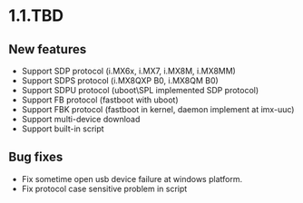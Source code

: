 # 1.1.TBD
## New features
* Support SDP protocol (i.MX6x, i.MX7, i.MX8M, i.MX8MM)
* Support SDPS protocol (i.MX8QXP B0, i.MX8QM B0)
* Support SDPU protocol (uboot\SPL implemented SDP protocol)
* Support FB protocol (fastboot with uboot)
* Support FBK protocol (fastboot in kernel, daemon implement at imx-uuc)
* Support multi-device download
* Support built-in script

## Bug fixes
* Fix sometime open usb device failure at windows platform.  
* Fix protocol case sensitive problem in script